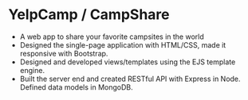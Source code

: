 # YelpCamp / CampShare
- A web app to share your favorite campsites in the world
- Designed the single-page application with HTML/CSS, made it responsive with Bootstrap.
- Designed and developed views/templates using the EJS template engine.
- Built the server end and created RESTful API with Express in Node. Defined data models in MongoDB.

